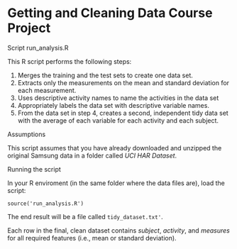 Getting and Cleaning Data Course Project
===============================

Script run_analysis.R

This R script performs the following steps:

1. Merges the training and the test sets to create one data set.
2. Extracts only the measurements on the mean and standard deviation for each measurement. 
3. Uses descriptive activity names to name the activities in the data set
4. Appropriately labels the data set with descriptive variable names. 
5. From the data set in step 4, creates a second, independent tidy data set with the average of each variable for each activity and each subject.

Assumptions

This script assumes that you have already downloaded and unzipped the original Samsung data in a folder called _UCI HAR Dataset_. 

Running the script

In your R enviroment (in the same folder where the data files are), load the script:

```
source('run_analysis.R')
```

The end result will be a file called `tidy_dataset.txt'`.

Each row in the final, clean dataset contains _subject_, _activity_, and _measures_ for all required features (i.e., mean or standard deviation).

